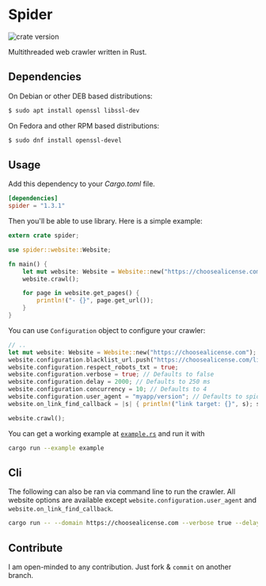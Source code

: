 # Spider

![crate version](https://img.shields.io/crates/v/spider.svg)

Multithreaded web crawler written in Rust.

## Dependencies

On Debian or other DEB based distributions:

```bash
$ sudo apt install openssl libssl-dev
```

On Fedora and other RPM based distributions:

```bash
$ sudo dnf install openssl-devel
```

## Usage

Add this dependency to your _Cargo.toml_ file.

```toml
[dependencies]
spider = "1.3.1"
```

Then you'll be able to use library. Here is a simple example:

```rust
extern crate spider;

use spider::website::Website;

fn main() {
    let mut website: Website = Website::new("https://choosealicense.com");
    website.crawl();

    for page in website.get_pages() {
        println!("- {}", page.get_url());
    }
}
```

You can use `Configuration` object to configure your crawler:

```rust
// ..
let mut website: Website = Website::new("https://choosealicense.com");
website.configuration.blacklist_url.push("https://choosealicense.com/licenses/".to_string());
website.configuration.respect_robots_txt = true;
website.configuration.verbose = true; // Defaults to false
website.configuration.delay = 2000; // Defaults to 250 ms
website.configuration.concurrency = 10; // Defaults to 4
website.configuration.user_agent = "myapp/version"; // Defaults to spider/x.y.z, where x.y.z is the library version
website.on_link_find_callback = |s| { println!("link target: {}", s); s }; // Callback to run on each link find

website.crawl();
```

You can get a working example at [`example.rs`](./example.rs) and run it with

```sh
cargo run --example example
```

## Cli

The following can also be ran via command line to run the crawler.
All website options are available except `website.configuration.user_agent` and `website.on_link_find_callback`.

```sh
cargo run -- --domain https://choosealicense.com --verbose true --delay 2000
```

## Contribute

I am open-minded to any contribution. Just fork & `commit` on another branch.
